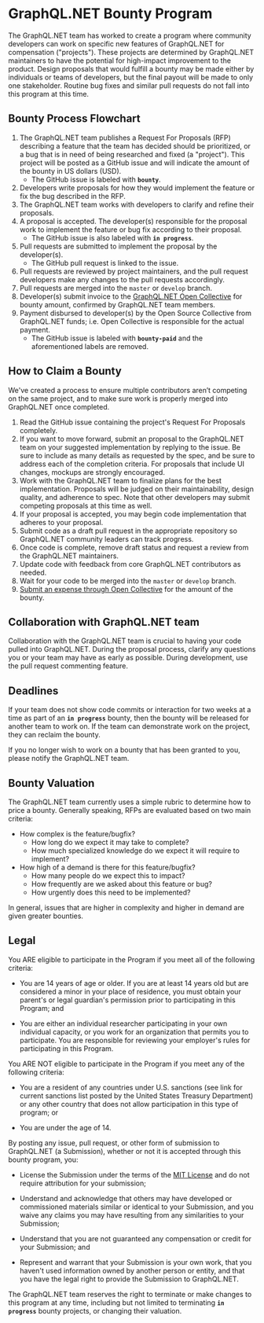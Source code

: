 # GraphQL.NET Bounty Program

The GraphQL.NET team has worked to create a program where community developers can work on specific new features
of GraphQL.NET for compensation ("projects"). These projects are determined by GraphQL.NET maintainers to have the
potential for high-impact improvement to the product. Design proposals that would fulfill a bounty may
be made either by individuals or teams of developers, but the final payout will be made to only one stakeholder.
Routine bug fixes and similar pull requests do not fall into this program at this time.


## Bounty Process Flowchart

1. The GraphQL.NET team publishes a Request For Proposals (RFP) describing a feature that the team has decided
   should be prioritized, or a bug that is in need of being researched and fixed (a "project"). This project
   will be posted as a GitHub issue and will indicate the amount of the bounty in US dollars (USD).
     * The GitHub issue is labeled with **`bounty`**.
2. Developers write proposals for how they would implement the feature or fix the bug described in the RFP.
3. The GraphQL.NET team works with developers to clarify and refine their proposals.
4. A proposal is accepted. The developer(s) responsible for the proposal work to implement the feature or
   bug fix according to their proposal.
    * The GitHub issue is also labeled with **`in progress`**.
5. Pull requests are submitted to implement the proposal by the developer(s).
    * The GitHub pull request is linked to the issue.
6. Pull requests are reviewed by project maintainers, and the pull request developers make any changes to the
   pull requests accordingly.
7. Pull requests are merged into the `master` or `develop` branch.
8. Developer(s) submit invoice to the [GraphQL.NET Open Collective](https://opencollective.com/graphql-net)
   for bounty amount, confirmed by GraphQL.NET team members.
9. Payment disbursed to developer(s) by the Open Source Collective from GraphQL.NET funds;
   i.e. Open Collective is responsible for the actual payment.
    * The GitHub issue is labeled with **`bounty-paid`** and the aforementioned labels are removed.


## How to Claim a Bounty

We've created a process to ensure multiple contributors aren’t competing on the same project, and to make sure
work is properly merged into GraphQL.NET once completed.

1. Read the GitHub issue containing the project's Request For Proposals completely.
2. If you want to move forward, submit an proposal to the GraphQL.NET team on your suggested implementation by
   replying to the issue. Be sure to include as many details as requested by the spec, and be sure to address
   each of the completion criteria. For proposals that include UI changes, mockups are strongly encouraged.
3. Work with the GraphQL.NET team to finalize plans for the best implementation. Proposals will be judged on their
   maintainability, design quality, and adherence to spec. Note that other developers may submit competing proposals
   at this time as well.
4. If your proposal is accepted, you may begin code implementation that adheres to your proposal.
5. Submit code as a draft pull request in the appropriate repository so GraphQL.NET community leaders can track progress.
6. Once code is complete, remove draft status and request a review from the GraphQL.NET maintainers.
7. Update code with feedback from core GraphQL.NET contributors as needed.
8. Wait for your code to be merged into the `master` or `develop` branch.
9. [Submit an expense through Open Collective](https://opencollective.com/graphql-net/expenses/new) for the amount of the bounty.


## Collaboration with GraphQL.NET team

Collaboration with the GraphQL.NET team is crucial to having your code pulled into GraphQL.NET. During the proposal process,
clarify any questions you or your team may have as early as possible. During development, use the pull request commenting
feature.


## Deadlines

If your team does not show code commits or interaction for two weeks at a time as part of an **`in progress`** bounty, then
the bounty will be released for another team to work on. If the team can demonstrate work on the project, they can reclaim
the bounty.

If you no longer wish to work on a bounty that has been granted to you, please notify the GraphQL.NET team.


## Bounty Valuation

The GraphQL.NET team currently uses a simple rubric to determine how to price a bounty. Generally speaking, RFPs are evaluated
based on two main criteria:

* How complex is the feature/bugfix?
    * How long do we expect it may take to complete?
    * How much specialized knowledge do we expect it will require to implement?
* How high of a demand is there for this feature/bugfix?
    * How many people do we expect this to impact?
    * How frequently are we asked about this feature or bug?
    * How urgently does this need to be implemented?

In general, issues that are higher in complexity and higher in demand are given greater bounties.


## Legal

You ARE eligible to participate in the Program if you meet all of the following criteria:

* You are 14 years of age or older. If you are at least 14 years old but are considered a minor in your place of residence,
  you must obtain your parent's or legal guardian's permission prior to participating in this Program; and

* You are either an individual researcher participating in your own individual capacity, or you work for an organization
  that permits you to participate. You are responsible for reviewing your employer's rules for participating in this Program.

You ARE NOT eligible to participate in the Program if you meet any of the following criteria:

* You are a resident of any countries under U.S. sanctions (see link for current sanctions list posted by the United States
  Treasury Department) or any other country that does not allow participation in this type of program; or

* You are under the age of 14.

By posting any issue, pull request, or other form of submission to GraphQL.NET (a Submission), whether or not it is accepted
through this bounty program, you:

* License the Submission under the terms of the [MIT License](https://github.com/graphql-dotnet/graphql-dotnet/blob/master/LICENSE.md)
  and do not require attribution for your submission;

* Understand and acknowledge that others may have developed or commissioned materials similar or identical to your Submission,
  and you waive any claims you may have resulting from any similarities to your Submission;

* Understand that you are not guaranteed any compensation or credit for your Submission; and

* Represent and warrant that your Submission is your own work, that you haven't used information owned by another person or entity,
  and that you have the legal right to provide the Submission to GraphQL.NET.

The GraphQL.NET team reserves the right to terminate or make changes to this program at any time, including but not limited
to terminating **`in progress`** bounty projects, or changing their valuation.
